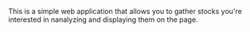 This is a simple web application that allows you to gather stocks you're interested in nanalyzing and displaying them on the page.
